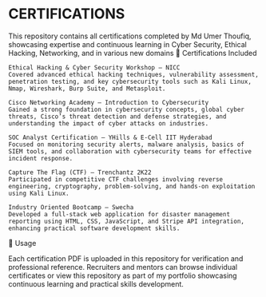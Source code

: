 # CERTIFICATIONS
This repository contains all certifications completed by Md Umer Thoufiq, showcasing expertise and continuous learning in Cyber Security, Ethical Hacking, Networking, and in various new domains
📜 Certifications Included

    Ethical Hacking & Cyber Security Workshop – NICC
    Covered advanced ethical hacking techniques, vulnerability assessment, penetration testing, and key cybersecurity tools such as Kali Linux, Nmap, Wireshark, Burp Suite, and Metasploit.

    Cisco Networking Academy – Introduction to Cybersecurity
    Gained a strong foundation in cybersecurity concepts, global cyber threats, Cisco’s threat detection and defense strategies, and understanding the impact of cyber attacks on industries.

    SOC Analyst Certification – YHills & E-Cell IIT Hyderabad
    Focused on monitoring security alerts, malware analysis, basics of SIEM tools, and collaboration with cybersecurity teams for effective incident response.

    Capture The Flag (CTF) – Trenchantz 2K22
    Participated in competitive CTF challenges involving reverse engineering, cryptography, problem-solving, and hands-on exploitation using Kali Linux.

    Industry Oriented Bootcamp – Swecha
    Developed a full-stack web application for disaster management reporting using HTML, CSS, JavaScript, and Stripe API integration, enhancing practical software development skills.

🔗 Usage

Each certification PDF is uploaded in this repository for verification and professional reference. Recruiters and mentors can browse individual certificates or view this repository as part of my portfolio showcasing continuous learning and practical skills development.

